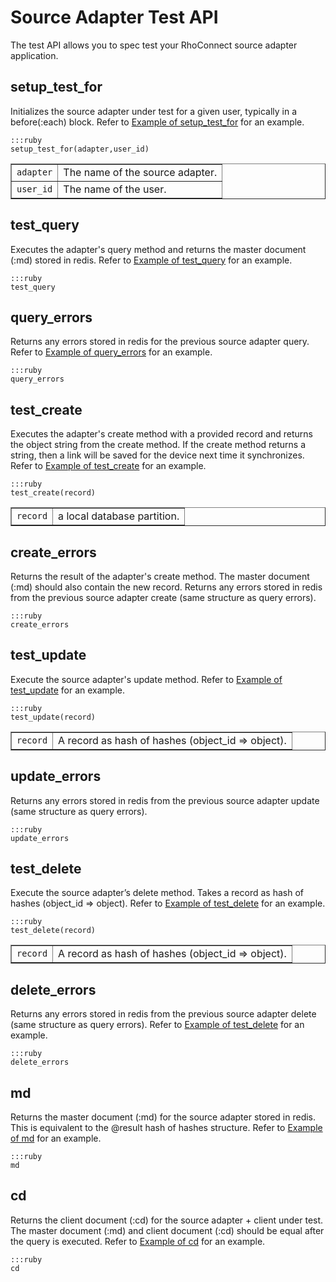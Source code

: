 # Source Adapter Test API

The test API allows you to spec test your RhoConnect source adapter application.

## setup_test_for

Initializes the source adapter under test for a given user, typically in a before(:each) block. Refer to [Example of setup_test_for](../rhoconnect/testing#example-of-setuptestfor) for an example.

	:::ruby
	setup_test_for(adapter,user_id)

<table border="1">
<tr>
	<td><code>adapter</code></td>
	<td>The name of the source adapter.</td>
</tr>
<tr>
	<td><code>user_id</code></td>
	<td>The name of the user.</td>
</tr>
</table>

## test_query

Executes the adapter's query method and returns the master document (:md) stored in redis. Refer to [Example of test_query](../rhoconnect/testing#example-of-testquery) for an example.

	:::ruby
	test_query

## query_errors

Returns any errors stored in redis for the previous source adapter query. Refer to [Example of query_errors](../rhoconnect/testing#example-of-queryerrors) for an example.

	:::ruby
	query_errors

## test_create

Executes the adapter's create method with a provided record and returns the object string from the create method. If the create method returns a string, then a link will be saved for the device next time it synchronizes. Refer to [Example of test_create](../rhoconnect/testing#example-of-testcreate) for an example.

	:::ruby
	test_create(record)

<table border="1">
<tr>
	<td><code>record</code></td>
	<td>a local database partition.</td>
</tr>
</table>

## create_errors

Returns the result of the adapter's create method. The master document (:md) should also contain the new record. Returns any errors stored in redis from the previous source adapter create (same structure as query errors).

	:::ruby
	create_errors

## test_update

Execute the source adapter's update method. Refer to [Example of test_update](../rhoconnect/testing#example-of-testupdate) for an example.

	:::ruby
	test_update(record)

<table border="1">
<tr>
	<td><code>record</code></td>
	<td>A record as hash of hashes (object_id => object).</td>
</tr>
</table>

## update_errors

Returns any errors stored in redis from the previous source adapter update (same structure as query errors).

	:::ruby
	update_errors

## test_delete

Execute the source adapter’s delete method. Takes a record as hash of hashes (object_id => object). Refer to [Example of test_delete](../rhoconnect/testing#example-of-testdelete) for an example.

	:::ruby
	test_delete(record)

<table border="1">
<tr>
	<td><code>record</code></td>
	<td>A record as hash of hashes (object_id => object).</td>
</tr>
</table>

## delete_errors

Returns any errors stored in redis from the previous source adapter delete (same structure as query errors). Refer to [Example of test_delete](../rhoconnect/testing#example-of-testdelete) for an example.

	:::ruby
	delete_errors

## md

Returns the master document (:md) for the source adapter stored in redis. This is equivalent to the @result hash of hashes structure. Refer to [Example of md](../rhoconnect/testing#example-of-md) for an example.

	:::ruby
	md

## cd

Returns the client document (:cd) for the source adapter + client under test. The master document (:md) and client document (:cd) should be equal after the query is executed. Refer to [Example of cd](../rhoconnect/testing#example-of-cd) for an example.

	:::ruby
	cd
